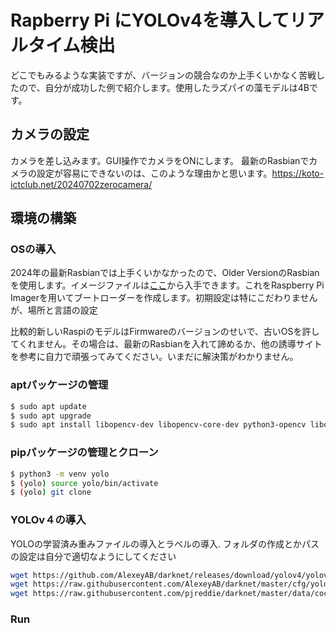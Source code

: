 # Rapberry Pi にYOLOv4を導入してリアルタイム検出
どこでもみるような実装ですが、バージョンの競合なのか上手くいかなく苦戦したので、自分が成功した例で紹介します。使用したラズパイの藻モデルは4Bです。

## カメラの設定
カメラを差し込みます。GUI操作でカメラをONにします。
最新のRasbianでカメラの設定が容易にできないのは、このような理由かと思います。https://koto-ictclub.net/20240702zerocamera/

## 環境の構築
### OSの導入
2024年の最新Rasbianでは上手くいかなかったので、Older VersionのRasbianを使用します。イメージファイルは[ここ](https://downloads.raspberrypi.org/raspbian_full/images/)から入手できます。これをRaspberry Pi Imagerを用いてブートローダーを作成します。初期設定は特にこだわりませんが、場所と言語の設定

比較的新しいRaspiのモデルはFirmwareのバージョンのせいで、古いOSを許してくれません。その場合は、最新のRasbianを入れて諦めるか、他の誘導サイトを参考に自力で頑張ってみてください。いまだに解決策がわかりません。

### aptパッケージの管理
```bash
$ sudo apt update
$ sudo apt upgrade
$ sudo apt install libopencv-dev libopencv-core-dev python3-opencv libopencv-contrib-dev opencv-data
```

### pipパッケージの管理とクローン
```bash
$ python3 -m venv yolo
$ (yolo) source yolo/bin/activate
$ (yolo) git clone
```

### YOLOv４の導入 
YOLOの学習済み重みファイルの導入とラベルの導入. フォルダの作成とかパスの設定は自分で適切なようにしてください
```bash
wget https://github.com/AlexeyAB/darknet/releases/download/yolov4/yolov4-tiny.weights
wget https://raw.githubusercontent.com/AlexeyAB/darknet/master/cfg/yolov4-tiny.cfg
wget https://raw.githubusercontent.com/pjreddie/darknet/master/data/coco.names
```

### Run




